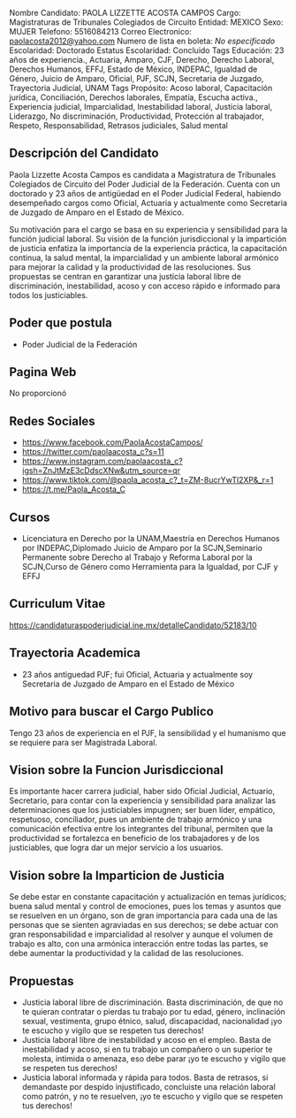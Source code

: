 Nombre Candidato: PAOLA LIZZETTE ACOSTA CAMPOS
Cargo: Magistraturas de Tribunales Colegiados de Circuito
Entidad: MEXICO
Sexo: MUJER
Telefono: 5516084213
Correo Electronico: paolacosta2012@yahoo.com
Numero de lista en boleta: *No especificado*
Escolaridad: Doctorado
Estatus Escolaridad: Concluido
Tags Educación: 23 años de experiencia., Actuaria, Amparo, CJF, Derecho, Derecho Laboral, Derechos Humanos, EFFJ, Estado de México, INDEPAC, Igualdad de Género, Juicio de Amparo, Oficial, PJF, SCJN, Secretaria de Juzgado, Trayectoria Judicial, UNAM
Tags Propósito: Acoso laboral, Capacitación jurídica, Conciliación, Derechos laborales, Empatía, Escucha activa., Experiencia judicial, Imparcialidad, Inestabilidad laboral, Justicia laboral, Liderazgo, No discriminación, Productividad, Protección al trabajador, Respeto, Responsabilidad, Retrasos judiciales, Salud mental


## Descripción del Candidato 

Paola Lizzette Acosta Campos es candidata a Magistratura de Tribunales Colegiados de Circuito del Poder Judicial de la Federación. Cuenta con un doctorado y 23 años de antigüedad en el Poder Judicial Federal, habiendo desempeñado cargos como Oficial, Actuaria y actualmente como Secretaria de Juzgado de Amparo en el Estado de México.

Su motivación para el cargo se basa en su experiencia y sensibilidad para la función judicial laboral. Su visión de la función jurisdiccional y la impartición de justicia enfatiza la importancia de la experiencia práctica, la capacitación continua, la salud mental, la imparcialidad y un ambiente laboral armónico para mejorar la calidad y la productividad de las resoluciones. Sus propuestas se centran en garantizar una justicia laboral libre de discriminación, inestabilidad, acoso y con acceso rápido e informado para todos los justiciables.


## Poder que postula

- Poder Judicial de la Federación


## Pagina Web

No proporcionó


## Redes Sociales

- https://www.facebook.com/PaolaAcostaCampos/
- https://twitter.com/paolaacosta_c?s=11
- https://www.instagram.com/paolaacosta_c?igsh=ZnJtMzE3cDdscXNw&utm_source=qr
- https://www.tiktok.com/@paola_acosta_c?_t=ZM-8ucrYwTl2XP&_r=1
- https://t.me/Paola_Acosta_C


## Cursos

- Licenciatura en Derecho por la UNAM,Maestría en Derechos Humanos por INDEPAC,Diplomado Juicio de Amparo por la SCJN,Seminario Permanente sobre Derecho al Trabajo y Reforma Laboral por la SCJN,Curso de Género como Herramienta para la Igualdad, por CJF y EFFJ


## Curriculum Vitae

https://candidaturaspoderjudicial.ine.mx/detalleCandidato/52183/10


## Trayectoria Academica

- 23 años antiguedad PJF; fui Oficial, Actuaria y actualmente soy Secretaria de Juzgado de Amparo en el Estado de México


## Motivo para buscar el Cargo Publico

Tengo 23 años de experiencia en el PJF, la sensibilidad y el humanismo que se requiere para ser Magistrada Laboral.


## Vision sobre la Funcion Jurisdiccional

Es importante hacer carrera judicial, haber sido Oficial Judicial, Actuario, Secretario, para contar con la experiencia y sensibilidad para analizar las determinaciones que los justiciables impugnen; ser buen líder, empático, respetuoso, conciliador, pues un ambiente de trabajo armónico y una comunicación efectiva entre los integrantes del tribunal, permiten que la productividad se fortalezca en beneficio de los trabajadores y de los justiciables, que logra dar un mejor servicio a los usuarios.


## Vision sobre la Imparticion de Justicia

Se debe estar en constante capacitación y actualización en temas jurídicos; buena salud mental y control de emociones, pues los temas y asuntos que se resuelven en un órgano, son de gran importancia para cada una de las personas que se sienten agraviadas en sus derechos; se debe actuar con gran responsabilidad e imparcialidad al resolver y aunque el volumen de trabajo es alto, con una armónica interacción entre todas las partes, se debe aumentar la productividad y la calidad de las resoluciones.


## Propuestas

- Justicia laboral libre de discriminación. Basta discriminación, de que no te quieran contratar o pierdas tu trabajo por tu edad, género, inclinación sexual, vestimenta, grupo étnico, salud, discapacidad, nacionalidad ¡yo te escucho y vigilo que se respeten tus derechos!
- Justicia laboral libre de inestabilidad y acoso en el empleo. Basta de inestabilidad y acoso, si en tu trabajo un compañero o un superior te molesta, intimida o amenaza, eso debe parar ¡yo te escucho y vigilo que se respeten tus derechos!
- Justicia laboral informada y rápida para todos. Basta de retrasos, si demandaste por despido injustificado, concluiste una relación laboral como patrón, y no te resuelven, ¡yo te escucho y vigilo que se respeten tus derechos!


